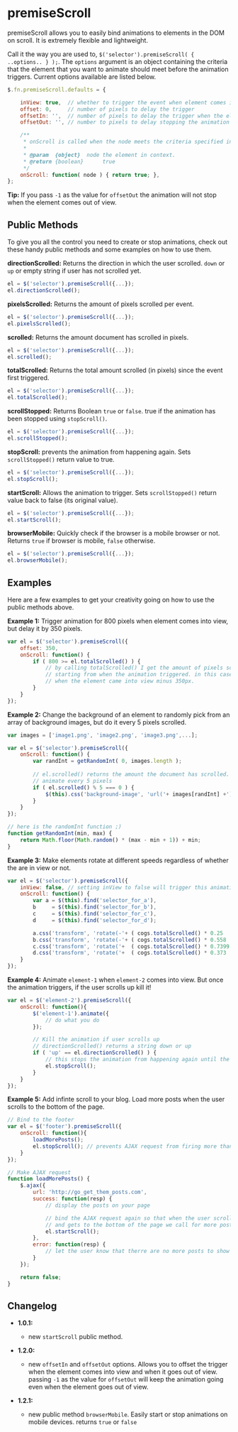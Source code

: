 # premiseScroll  

premiseScroll allows you to easily bind animations to elements in the DOM on scroll. It is extremely flexible and lightweight.

Call it the way you are used to, ` $('selector').premiseScroll( { ..options.. } ); `. The `options` argument is an object containing
the criteria that the element that you want to animate should meet before the animation triggers. Current options available are listed below.

```js
$.fn.premiseScroll.defaults = {

    inView: true,  // whether to trigger the event when element comes into view
    offset: 0,     // number of pixels to delay the trigger
    offsetIn: '',  // number of pixels to delay the trigger when the element comes into view. Defaults to offset value
    offsetOut: '', // number to pixels to delay stopping the animation when the element comes out of view. Defaults to offset value

    /**
     * onScroll is called when the node meets the criteria specified in the options
     * 
     * @param  {object}  node the element in context. 
     * @return {boolean}      true 
     */
    onScroll: function( node ) { return true; },
};
```  

**Tip:** If you pass `-1` as the value for `offsetOut` the animation will not stop when the element comes out of view.

## Public Methods

To give you all the control you need to create or stop animations, check out these handy public methods and some examples on how to use them.

**directionScrolled:** Returns the direction in which the user scrolled. `down` or `up` or empty string if user has not scrolled yet.
```js
el = $('selector').premiseScroll({...});
el.directionScrolled();
```

**pixelsScrolled:** Returns the amount of pixels scrolled per event.
```js
el = $('selector').premiseScroll({...});
el.pixelsScrolled();
```

**scrolled:** Returns the amount document has scrolled in pixels.
```js
el = $('selector').premiseScroll({...});
el.scrolled();
```

**totalScrolled:** Returns the total amount scrolled (in pixels) since the event first triggered.
```js
el = $('selector').premiseScroll({...});
el.totalScrolled();
```

**scrollStopped:** Returns Boolean `true` or `false`. true if the animation has been stopped using `stopScroll()`.
```js
el = $('selector').premiseScroll({...});
el.scrollStopped();
```

**stopScroll:** prevents the animation from happening again. Sets `scrollStopped()` return value to true.
```js
el = $('selector').premiseScroll({...});
el.stopScroll();
```

**startScroll:** Allows the animation to trigger. Sets `scrollStopped()` return value back to false (its original value).
```js
el = $('selector').premiseScroll({...});
el.startScroll();
```

**browserMobile:** Quickly check if the browser is a mobile browser or not. Returns `true` if browser is mobile, `false` otherwise.
```js
el = $('selector').premiseScroll({...});
el.browserMobile();
```

## Examples 

Here are a few examples to get your creativity going on how to use the public methods above.

**Example 1:** Trigger animation for 800 pixels when element comes into view, but delay it by 350 pixels.

```js
var el = $('selector').premiseScroll({
	offset: 350, 
	onScroll: function() {
		if ( 800 >= el.totalScrolled() ) {
			// by calling totalScrolled() I get the amount of pixels scrolled 
			// starting from when the animation triggered. in this case, 
			// when the element came into view minus 350px.
		}
	}
});
```

**Example 2:** Change the background of an element to randomly pick from an array of background images, but do it every 5 pixels scrolled.

```js
var images = ['image1.png', 'image2.png', 'image3.png',...];

var el = $('selector').premiseScroll({
	onScroll: function() {
		var randInt = getRandomInt( 0, images.length );
		
		// el.scrolled() returns the amount the document has scrolled. i.e. the equivalent to $('body').scroolTop()
		// animate every 5 pixels
		if ( el.scrolled() % 5 === 0 ) {
			$(this).css('background-image', 'url('+ images[randInt] +')');
		}
	}
});

// here is the randomInt function ;)
function getRandomInt(min, max) {
    return Math.floor(Math.random() * (max - min + 1)) + min;
}
```

**Example 3:** Make elements rotate at different speeds regardless of whether the are in view or not.

```js
var el = $('selector').premiseScroll({
	inView: false, // setting inView to false will trigger this animation ALWAYS
	onScroll: function() {
		var a = $(this).find('selector_for_a'),
		b     = $(this).find('selector_for_b'),
		c     = $(this).find('selector_for_c'),
		d     = $(this).find('selector_for_d');

		a.css('transform', 'rotate(-'+ ( cogs.totalScrolled() * 0.25   ) +'deg)');
		b.css('transform', 'rotate(-'+ ( cogs.totalScrolled() * 0.558  ) +'deg)');
		c.css('transform', 'rotate('+  ( cogs.totalScrolled() * 0.7399 ) +'deg)');
		d.css('transform', 'rotate('+  ( cogs.totalScrolled() * 0.373  ) +'deg)');
	}
});
```

**Example 4:** Animate `element-1` when `element-2` comes into view. But once the animation triggers, if the user scrolls up kill it!

```js
var el = $('element-2').premiseScroll({
	onScroll: function(){
		$('element-1').animate({
			// do what you do
		});

		// Kill the animation if user scrolls up
		// directionScrolled() returns a string down or up
		if ( 'up' == el.directionScrolled() ) {
			// this stops the animation from happening again until the page is refreshed
			el.stopScroll();
		}
	}
});
```

**Example 5:** Add infinte scroll to your blog. Load more posts when the user scrolls to the bottom of the page.

```js
// Bind to the footer
var el = $('footer').premiseScroll({
	onScroll: function(){
		loadMorePosts();
		el.stopScroll(); // prevents AJAX request from firing more than once
	}
});

// Make AJAX request
function loadMorePosts() {
	$.ajax({
		url: 'http://go_get_them_posts.com',
		success: function(resp) {
			// display the posts on your page

			// bind the AJAX request again so that when the user scrolls through the new content
			// and gets to the bottom of the page we call for more posts again.
			el.startScroll();
		}, 
		error: function(resp) {
			// let the user know that therre are no more posts to show
		}
	});

	return false;
}
```

## Changelog  

* **1.0.1:**
	* new `startScroll` public method.

* **1.2.0:**
	* new `offsetIn` and `offsetOut` options. Allows you to offset the trigger when the element comes into view and when it goes out of view.
	passing `-1` as the value for `offsetOut` will keep the animation going even when the element goes out of view.

* **1.2.1:**
	* new public method `browserMobile`. Easily start or stop animations on mobile devices. returns `true` or `false`